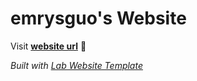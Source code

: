 
# emrysguo's Website

Visit **[website url](#)** 🚀

_Built with [Lab Website Template](https://greene-lab.gitbook.io/lab-website-template-docs)_

